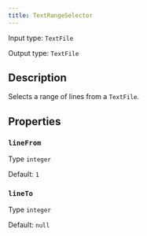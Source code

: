 ```yaml
---
title: TextRangeSelector
---
```


<!-- Do NOT change this document as it is auto-generated from the language server -->

Input type: `TextFile`

Output type: `TextFile`

## Description

Selects a range of lines from a `TextFile`.

## Properties

### `lineFrom`

Type `integer`

Default: `1`

### `lineTo`

Type `integer`

Default: `null`
